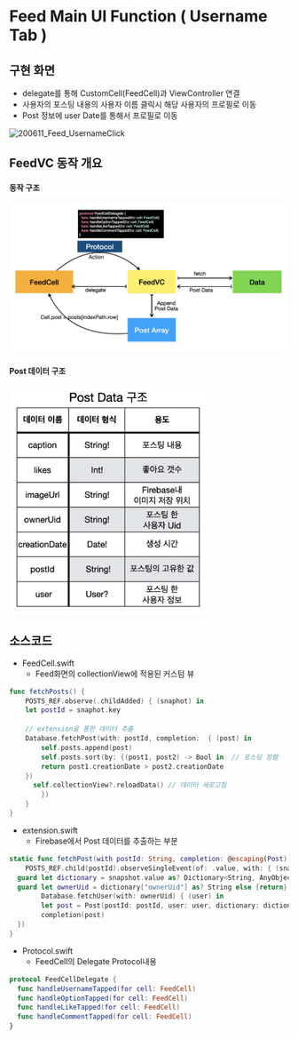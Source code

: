 # Feed Main UI Function ( Username Tab )

## 구현 화면

- delegate를 통해 CustomCell(FeedCell)과 ViewController 연결
- 사용자의 포스팅 내용의 사용자 이름 클릭시 해당 사용자의 프로필로 이동
- Post 정보에 user Date를 통해서 프로필로 이동

![200611_Feed_UsernameClick](../image/200611_Feed_UsernameClick.gif)

## FeedVC 동작 개요

#### 동작 구조

![200611_FeedVC_Archi](../image/200611_FeedVC_Archi.png)

####  Post 데이터 구조

<img src="../image/200611_PostDataStructure.png" alt="200611_PostDataStructure" style="zoom:40%;" />

## 소스코드

- FeedCell.swift
  - Feed화면의 collectionView에 적용된 커스텀 뷰

```swift
func fetchPosts() {
	POSTS_REF.observe(.childAdded) { (snaphot) in
	let postId = snaphot.key
      
	// extension을 통한 데이터 추출
	Database.fetchPost(with: postId, completion:  { (post) in	 
  		self.posts.append(post)  
    	self.posts.sort(by: {(post1, post2) -> Bool in  // 포스딩 정렬
    	return post1.creationDate > post2.creationDate
    })
 	  self.collectionView?.reloadData() // 데이터 새로고침
 		})
	}
}
```

- extension.swift
  - Firebase에서 Post 데이터를 추출하는 부분

```swift
static func fetchPost(with postId: String, completion: @escaping(Post) -> ()) {
	POSTS_REF.child(postId).observeSingleEvent(of: .value, with: { (snapshot) in
  guard let dictionary = snapshot.value as? Dictionary<String, AnyObject> else { return }
  guard let ownerUid = dictionary["ownerUid"] as? String else {return}
		Database.fetchUser(with: ownerUid) { (user) in
		let post = Post(postId: postId, user: user, dictionary: dictionary)
		completion(post)                                                                                                 		}
  })
}
```

- Protocol.swift
  - FeedCell의 Delegate Protocol내용

```swift
protocol FeedCellDelegate {
  func handleUsernameTapped(for cell: FeedCell)
  func handleOptionTapped(for cell: FeedCell)
  func handleLikeTapped(for cell: FeedCell)
  func handleCommentTapped(for cell: FeedCell)
}
```

















